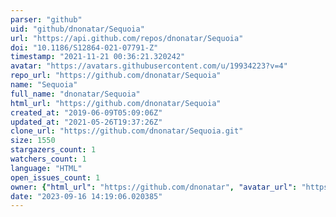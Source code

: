 ```yaml
---
parser: "github"
uid: "github/dnonatar/Sequoia"
url: "https://api.github.com/repos/dnonatar/Sequoia"
doi: "10.1186/S12864-021-07791-Z"
timestamp: "2021-11-21 00:36:21.320242"
avatar: "https://avatars.githubusercontent.com/u/19934223?v=4"
repo_url: "https://github.com/dnonatar/Sequoia"
name: "Sequoia"
full_name: "dnonatar/Sequoia"
html_url: "https://github.com/dnonatar/Sequoia"
created_at: "2019-06-09T05:09:06Z"
updated_at: "2021-05-26T19:37:26Z"
clone_url: "https://github.com/dnonatar/Sequoia.git"
size: 1550
stargazers_count: 1
watchers_count: 1
language: "HTML"
open_issues_count: 1
owner: {"html_url": "https://github.com/dnonatar", "avatar_url": "https://avatars.githubusercontent.com/u/19934223?v=4", "login": "dnonatar", "type": "User"}
date: "2023-09-16 14:19:06.020385"
---
```

